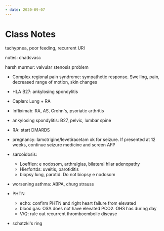 ```yaml
---
- date: 2020-09-07
---
```


# Class Notes

<!-- ignore.. -->

tachypnea, poor feeding, recurrent URI

notes: chadsvasc

harsh murmur: valvular stenosis problem

- Complex regional pain syndrome: sympathetic response. Swelling, pain, decreased range of motion, skin changes

- HLA B27: ankylosing spondylitis

- Caplan: Lung + RA

- Infliximab: RA, AS, Crohn's, psoriatic arthritis

- ankylosing spondylitis: B27, pelvic, lumbar spine

- RA: start DMARDS

- pregnancy: lamotrigine/levetiracetam ok for seizure. If presented at 12 weeks, continue seizure medicine and screen AFP

- sarcoidosis:
	- Loefflen: e nodosom, arthralgias, bilateral hilar adenopathy
	- Hierfortds: uveitis, parotiditis
	- biopsy lung, parotid. Do not biopsy e nodosom

- worsening asthma: ABPA, churg strauss

- PHTN
	- echo: confirm PHTN and right heart failure from elevated
	- blood gas: OSA does not have elevated PCO2. OHS has during day
	- V/Q: rule out recurrent thromboembolic disease

- schatzki's ring
